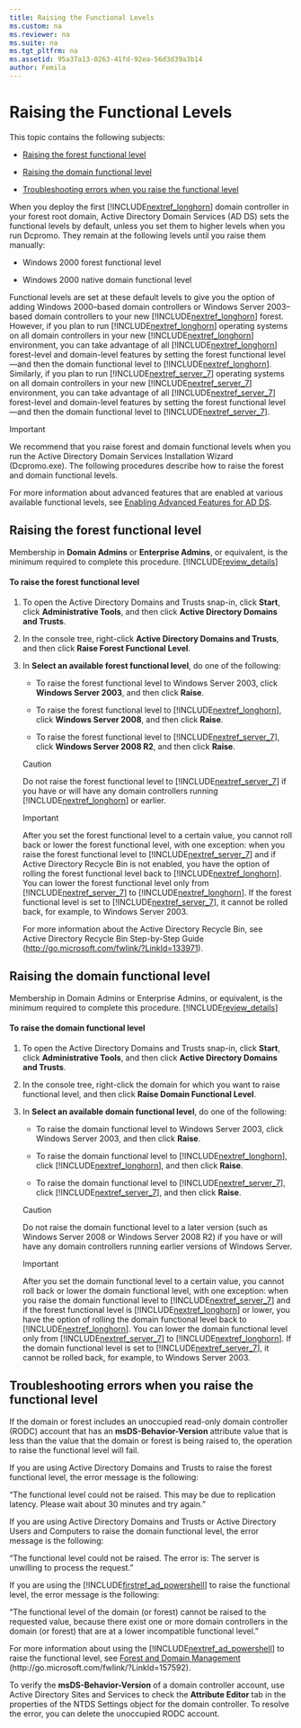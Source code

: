 ```yaml
---
title: Raising the Functional Levels
ms.custom: na
ms.reviewer: na
ms.suite: na
ms.tgt_pltfrm: na
ms.assetid: 95a37a13-0263-41fd-92ea-56d3d39a3b14
author: Femila
---
```

# Raising the Functional Levels
This topic contains the following subjects:  
  
-   [Raising the forest functional level](../Topic/Raising-the-Functional-Levels.md#BKMK_FFL)  
  
-   [Raising the domain functional level](../Topic/Raising-the-Functional-Levels.md#BKMK_DFL)  
  
-   [Troubleshooting errors when you raise the functional level](../Topic/Raising-the-Functional-Levels.md#BKMK_Tshoot)  
  
When you deploy the first [!INCLUDE[nextref_longhorn](../Token/nextref_longhorn_md.md)] domain controller in your forest root domain, Active Directory Domain Services \(AD DS\) sets the functional levels by default, unless you set them to higher levels when you run Dcpromo. They remain at the following levels until you raise them manually:  
  
-   Windows 2000 forest functional level  
  
-   Windows 2000 native domain functional level  
  
Functional levels are set at these default levels to give you the option of adding Windows 2000–based domain controllers or Windows Server 2003–based domain controllers to your new [!INCLUDE[nextref_longhorn](../Token/nextref_longhorn_md.md)] forest. However, if you plan to run [!INCLUDE[nextref_longhorn](../Token/nextref_longhorn_md.md)] operating systems on all domain controllers in your new [!INCLUDE[nextref_longhorn](../Token/nextref_longhorn_md.md)] environment, you can take advantage of all [!INCLUDE[nextref_longhorn](../Token/nextref_longhorn_md.md)] forest\-level and domain\-level features by setting the forest functional level—and then the domain functional level to [!INCLUDE[nextref_longhorn](../Token/nextref_longhorn_md.md)]. Similarly, if you plan to run [!INCLUDE[nextref_server_7](../Token/nextref_server_7_md.md)] operating systems on all domain controllers in your new [!INCLUDE[nextref_server_7](../Token/nextref_server_7_md.md)] environment, you can take advantage of all [!INCLUDE[nextref_server_7](../Token/nextref_server_7_md.md)] forest\-level and domain\-level features by setting the forest functional level—and then the domain functional level to [!INCLUDE[nextref_server_7](../Token/nextref_server_7_md.md)].  
  
> [!IMPORTANT]  
> We recommend that you raise forest and domain functional levels when you run the Active Directory Domain Services Installation Wizard \(Dcpromo.exe\). The following procedures describe how to raise the forest and domain functional levels.  
  
For more information about advanced features that are enabled at various available functional levels, see [Enabling Advanced Features for AD DS](../Topic/Enabling-Advanced-Features-for-AD-DS.md).  
  
## <a name="BKMK_FFL"></a>Raising the forest functional level  
Membership in **Domain Admins** or **Enterprise Admins**, or equivalent, is the minimum required to complete this procedure. [!INCLUDE[review_details](../Token/review_details_md.md)]  
  
#### To raise the forest functional level  
  
1.  To open the Active Directory Domains and Trusts snap\-in, click **Start**, click **Administrative Tools**, and then click **Active Directory Domains and Trusts**.  
  
2.  In the console tree, right\-click **Active Directory Domains and Trusts**, and then click **Raise Forest Functional Level**.  
  
3.  In **Select an available forest functional level**, do one of the following:  
  
    -   To raise the forest functional level to Windows Server 2003, click **Windows Server 2003**, and then click **Raise**.  
  
    -   To raise the forest functional level to [!INCLUDE[nextref_longhorn](../Token/nextref_longhorn_md.md)], click **Windows Server 2008**, and then click **Raise**.  
  
    -   To raise the forest functional level to [!INCLUDE[nextref_server_7](../Token/nextref_server_7_md.md)], click **Windows Server 2008 R2**, and then click **Raise**.  
  
    > [!CAUTION]  
    > Do not raise the forest functional level to [!INCLUDE[nextref_server_7](../Token/nextref_server_7_md.md)] if you have or will have any domain controllers running [!INCLUDE[nextref_longhorn](../Token/nextref_longhorn_md.md)] or earlier.  
  
    > [!IMPORTANT]  
    > After you set the forest functional level to a certain value, you cannot roll back or lower the forest functional level, with one exception: when you raise the forest functional level to [!INCLUDE[nextref_server_7](../Token/nextref_server_7_md.md)] and if Active Directory Recycle Bin is not enabled, you have the option of rolling the forest functional level back to [!INCLUDE[nextref_longhorn](../Token/nextref_longhorn_md.md)]. You can lower the forest functional level only from [!INCLUDE[nextref_server_7](../Token/nextref_server_7_md.md)] to [!INCLUDE[nextref_longhorn](../Token/nextref_longhorn_md.md)]. If the forest functional level is set to [!INCLUDE[nextref_server_7](../Token/nextref_server_7_md.md)], it cannot be rolled back, for example, to Windows Server 2003.  
    >   
    > For more information about the Active Directory Recycle Bin, see Active Directory Recycle Bin Step\-by\-Step Guide \([http:\/\/go.microsoft.com\/fwlink\/?LinkId\=133971](http://go.microsoft.com/fwlink/?LinkId=133971)\).  
  
## <a name="BKMK_DFL"></a>Raising the domain functional level  
Membership in Domain Admins or Enterprise Admins, or equivalent, is the minimum required to complete this procedure. [!INCLUDE[review_details](../Token/review_details_md.md)]  
  
#### To raise the domain functional level  
  
1.  To open the Active Directory Domains and Trusts snap\-in, click **Start**, click **Administrative Tools**, and then click **Active Directory Domains and Trusts**.  
  
2.  In the console tree, right\-click the domain for which you want to raise functional level, and then click **Raise Domain Functional Level**.  
  
3.  In **Select an available domain functional level**, do one of the following:  
  
    -   To raise the domain functional level to Windows Server 2003, click Windows Server 2003, and then click **Raise**.  
  
    -   To raise the domain functional level to [!INCLUDE[nextref_longhorn](../Token/nextref_longhorn_md.md)], click [!INCLUDE[nextref_longhorn](../Token/nextref_longhorn_md.md)], and then click **Raise**.  
  
    -   To raise the domain functional level to [!INCLUDE[nextref_server_7](../Token/nextref_server_7_md.md)], click [!INCLUDE[nextref_server_7](../Token/nextref_server_7_md.md)], and then click **Raise**.  
  
    > [!CAUTION]  
    > Do not raise the domain functional level to a later version \(such as Windows Server 2008 or Windows Server 2008 R2\) if you have or will have any domain controllers running earlier versions of Windows Server.  
  
    > [!IMPORTANT]  
    > After you set the domain functional level to a certain value, you cannot roll back or lower the domain functional level, with one exception: when you raise the domain functional level to [!INCLUDE[nextref_server_7](../Token/nextref_server_7_md.md)] and if the forest functional level is [!INCLUDE[nextref_longhorn](../Token/nextref_longhorn_md.md)] or lower, you have the option of rolling the domain functional level back to [!INCLUDE[nextref_longhorn](../Token/nextref_longhorn_md.md)]. You can lower the domain functional level only from [!INCLUDE[nextref_server_7](../Token/nextref_server_7_md.md)] to [!INCLUDE[nextref_longhorn](../Token/nextref_longhorn_md.md)]. If the domain functional level is set to [!INCLUDE[nextref_server_7](../Token/nextref_server_7_md.md)], it cannot be rolled back, for example, to Windows Server 2003.  
  
## <a name="BKMK_Tshoot"></a>Troubleshooting errors when you raise the functional level  
If the domain or forest includes an unoccupied read\-only domain controller \(RODC\) account that has an **msDS\-Behavior\-Version** attribute value that is less than the value that the domain or forest is being raised to, the operation to raise the functional level will fail.  
  
If you are using Active Directory Domains and Trusts to raise the forest functional level, the error message is the following:  
  
“The functional level could not be raised. This may be due to replication latency. Please wait about 30 minutes and try again.”  
  
If you are using Active Directory Domains and Trusts or Active Directory Users and Computers to raise the domain functional level, the error message is the following:  
  
“The functional level could not be raised. The error is: The server is unwilling to process the request.”  
  
If you are using the [!INCLUDE[firstref_ad_powershell](../Token/firstref_ad_powershell_md.md)] to raise the functional level, the error message is the following:  
  
“The functional level of the domain \(or forest\) cannot be raised to the requested value, because there exist one or more domain controllers in the domain \(or forest\) that are at a lower incompatible functional level.”  
  
For more information about using the [!INCLUDE[nextref_ad_powershell](../Token/nextref_ad_powershell_md.md)] to raise the functional level, see [Forest and Domain Management](http://go.microsoft.com/fwlink/?LinkId=157592) \(http:\/\/go.microsoft.com\/fwlink\/?LinkId\=157592\).  
  
To verify the **msDS\-Behavior\-Version** of a domain controller account, use Active Directory Sites and Services to check the **Attribute Editor** tab in the properties of the NTDS Settings object for the domain controller. To resolve the error, you can delete the unoccupied RODC account.  
  
